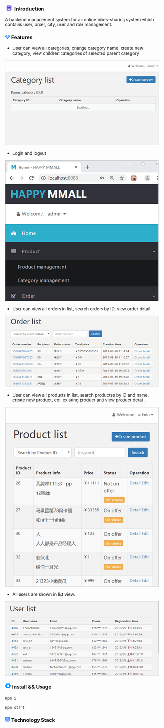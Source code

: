### ![image](https://github.com/liwang2019/lw-react/blob/master/resource/introduction.png)  Introduction
A backend management system for an online bikes-sharing system which contains user, order, city, user and role management.

### ![image](https://github.com/liwang2019/lw-react/blob/master/resource/feature.png)  Features

- User can view all categories, change category name, create new category, view children categories of selected parent category

![image](https://github.com/liwang2019/lw-react/blob/master/lwbms/gift/gif/category.gif)

- Login and logout

![image](https://github.com/liwang2019/lw-react/blob/master/lwbms/gift/gif/login.gif)

- User can view all orders in list, search orders by ID, view order detail

![image](https://github.com/liwang2019/lw-react/blob/master/lwbms/gift/gif/order.gif)

- User can view all products in list, search productss by ID and name, create new product, edit existing product and view product detail.

![image](https://github.com/liwang2019/lw-react/blob/master/lwbms/gift/gif/product.gif)

- All users are shown in list view.

![image](https://github.com/liwang2019/lw-react/blob/master/lwbms/gift/gif/user.gif)

### ![image](https://github.com/liwang2019/lw-react/blob/master/resource/install.png)  Install && Usage

`npm i`

`npm start`

### ![image](https://github.com/liwang2019/lw-react/blob/master/resource/stack.png)  Technology Stack
